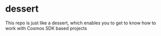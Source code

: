 # dessert
This repo is just like a dessert, which enables you to get to know how to work with Cosmos SDK based projects
